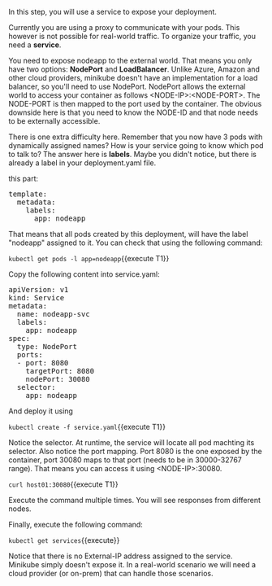 In this step, you will use a service to expose your deployment.

Currently you are using a proxy to communicate with your pods. This however is not possible for real-world traffic. To organize your traffic, you need a **service**.

You need to expose nodeapp to the external world. That means you only have two options: **NodePort** and **LoadBalancer**. Unlike Azure, Amazon and other cloud providers, minikube doesn't have an implementation for a load balancer, so you'll need to use NodePort.
NodePort allows the external world to access your container as follows &lt;NODE-IP&gt;:&lt;NODE-PORT&gt;. The NODE-PORT is then mapped to the port used by the container. The obvious downside here is that you need to know the NODE-ID and that node needs to be externally accessible.

There is one extra difficulty here. Remember that you now have 3 pods with dynamically assigned names? How is your service going to know which pod to talk to? The answer here is **labels**. Maybe you didn't notice, but there is already a label in your deployment.yaml file.

this part:

<pre>
template:
  metadata:
    labels:
      app: nodeapp
</pre>

That means that all pods created by this deployment, will have the label "nodeapp" assigned to it. You can check that using the following command:

`kubectl get pods -l app=nodeapp`{{execute T1}}

Copy the following content into service.yaml:

<pre class="file"
  data-filename="./service.yaml"
  data-target="replace">
apiVersion: v1
kind: Service
metadata:
  name: nodeapp-svc
  labels:
    app: nodeapp
spec:
  type: NodePort
  ports:
  - port: 8080
    targetPort: 8080
    nodePort: 30080
  selector:
    app: nodeapp
</pre>

And deploy it using

`kubectl create -f service.yaml`{{execute T1}}

Notice the selector. At runtime, the service will locate all pod machting its selector. Also notice the port mapping. Port 8080 is the one exposed by the container, port 30080 maps to that port (needs to be in 30000-32767 range). That means you can access it using &lt;NODE-IP&gt;:30080.

`curl host01:30080`{{execute T1}}

Execute the command multiple times. You will see responses from different nodes.


Finally, execute the following command:

`kubectl get services`{{execute}}

Notice that there is no External-IP address assigned to the service. Minikube simply doesn't expose it. In a real-world scenario we will need a cloud provider (or on-prem) that can handle those scenarios.
